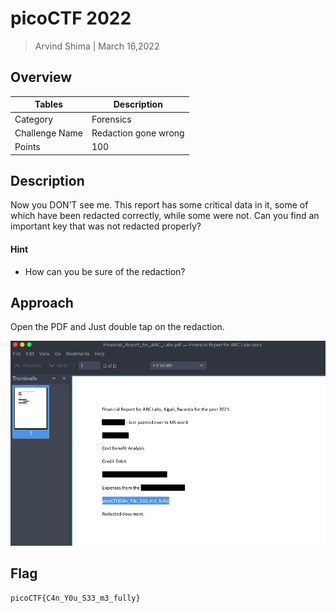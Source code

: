 # picoCTF 2022

> Arvind Shima | March 16,2022

## Overview

| Tables | Description |
| ------ | ----------- |
| Category | Forensics |
| Challenge Name | Redaction gone wrong |
| Points | 100 |

## Description

Now you DON’T see me.
This report has some critical data in it, some of which have been redacted correctly, while some were not. Can you find an important key that was not redacted properly?

#### Hint

- How can you be sure of the redaction?

## Approach

Open the PDF and Just double tap on the redaction.

![redacted](images/redacted.png)

## Flag

```
picoCTF{C4n_Y0u_S33_m3_fully}
```

